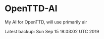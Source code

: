 # OpenTTD-AI
My AI for OpenTTD, will use primarily air

Latest backup: Sun Sep 15 18:03:02 UTC 2019

